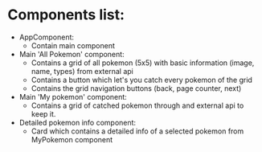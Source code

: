 # Components list:

- AppComponent:
  - Contain main component
- Main 'All Pokemon' component:
  - Contains a grid of all pokemon (5x5) with basic information (image, name, types) from external api
  - Contains a button which let's you catch every pokemon of the grid
  - Contains the grid navigation buttons (back, page counter, next)
- Main 'My pokemon' component:
  - Contains a grid of catched pokemon through and external api to keep it.
- Detailed pokemon info component:
  - Card which contains a detailed info of a selected pokemon from MyPokemon component
